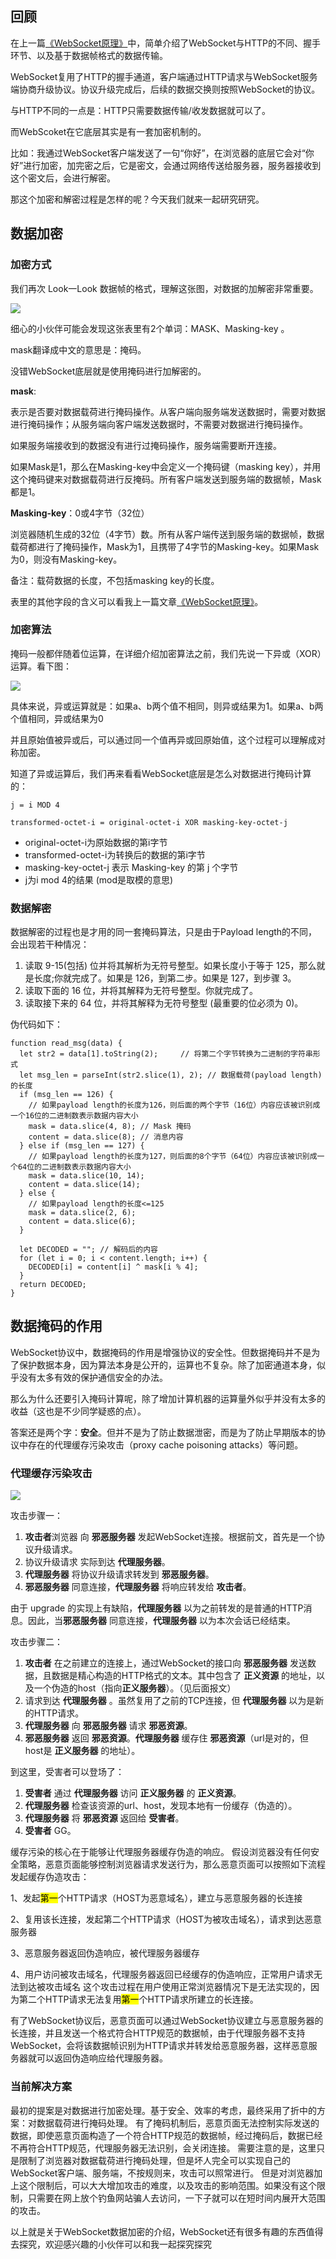 ## 回顾

在上一篇[《WebSocket原理》](https://wiki.uino.com/d/62b944c2b33e6f3a465b6fbf.html)中，简单介绍了WebSocket与HTTP的不同、握手环节、以及基于数据帧格式的数据传输。

WebSocket复用了HTTP的握手通道，客户端通过HTTP请求与WebSocket服务端协商升级协议。协议升级完成后，后续的数据交换则按照WebSocket的协议。

与HTTP不同的一点是：HTTP只需要数据传输/收发数据就可以了。

而WebScoket在它底层其实是有一套加密机制的。

比如：我通过WebSocket客户端发送了一句“你好”，在浏览器的底层它会对“你好”进行加密，加完密之后，它是密文，会通过网络传送给服务器，服务器接收到这个密文后，会进行解密。

那这个加密和解密过程是怎样的呢？今天我们就来一起研究研究。

## 数据加密

### 加密方式

我们再次 Look一Look 数据帧的格式，理解这张图，对数据的加解密非常重要。

![](https://pan.udolphin.com/files/image/2022/8/a7462bd8b6e33f0ec2d0ca8c6176cdab.png)

细心的小伙伴可能会发现这张表里有2个单词：MASK、Masking-key 。

mask翻译成中文的意思是：掩码。

没错WebSocket底层就是使用掩码进行加解密的。

**mask**:

表示是否要对数据载荷进行掩码操作。从客户端向服务端发送数据时，需要对数据进行掩码操作；从服务端向客户端发送数据时，不需要对数据进行掩码操作。

如果服务端接收到的数据没有进行过掩码操作，服务端需要断开连接。

如果Mask是1，那么在Masking-key中会定义一个掩码键（masking key），并用这个掩码键来对数据载荷进行反掩码。所有客户端发送到服务端的数据帧，Mask都是1。

**Masking-key**：0或4字节（32位）

浏览器随机生成的32位（4字节）数。所有从客户端传送到服务端的数据帧，数据载荷都进行了掩码操作，Mask为1，且携带了4字节的Masking-key。如果Mask为0，则没有Masking-key。

备注：载荷数据的长度，不包括masking key的长度。

表里的其他字段的含义可以看我上一篇文章[《WebSocket原理》](https://wiki.uino.com/d/62b944c2b33e6f3a465b6fbf.html)。

### 加密算法

掩码一般都伴随着位运算，在详细介绍加密算法之前，我们先说一下异或（XOR）运算。看下图：

![](https://pan.udolphin.com/files/image/2022/8/4e31fba33c1709125bf5c81282252f57.png)

具体来说，异或运算就是：如果a、b两个值不相同，则异或结果为1。如果a、b两个值相同，异或结果为0

并且原始值被异或后，可以通过同一个值再异或回原始值，这个过程可以理解成对称加密。

知道了异或运算后，我们再来看看WebSocket底层是怎么对数据进行掩码计算的：

```
j = i MOD 4

transformed-octet-i = original-octet-i XOR masking-key-octet-j
```

* original-octet-i为原始数据的第i字节
* transformed-octet-i为转换后的数据的第i字节
* masking-key-octet-j 表示 Masking-key 的第 j 个字节
* j为i mod 4的结果 (mod是取模的意思)

### 数据解密

数据解密的过程也是才用的同一套掩码算法，只是由于Payload length的不同，会出现若干种情况：

1. 读取 9-15(包括) 位并将其解析为无符号整型。如果长度小于等于 125，那么就是长度;你就完成了。如果是 126，到第二步。如果是 127，到步骤 3。
2. 读取下面的 16 位，并将其解释为无符号整型。你就完成了。
3. 读取接下来的 64 位，并将其解释为无符号整型 (最重要的位必须为 0)。

伪代码如下：

```
function read_msg(data) {
  let str2 = data[1].toString(2);     // 将第二个字节转换为二进制的字符串形式
  let msg_len = parseInt(str2.slice(1), 2); // 数据载荷(payload length)的长度
  if (msg_len == 126) {
    // 如果payload length的长度为126，则后面的两个字节（16位）内容应该被识别成一个16位的二进制数表示数据内容大小
    mask = data.slice(4, 8); // Mask 掩码
    content = data.slice(8); // 消息内容
  } else if (msg_len == 127) {
    // 如果payload length的长度为127，则后面的8个字节（64位）内容应该被识别成一个64位的二进制数表示数据内容大小
    mask = data.slice(10, 14);
    content = data.slice(14);
  } else {
    // 如果payload length的长度<=125
    mask = data.slice(2, 6);
    content = data.slice(6);
  }

  let DECODED = ""; // 解码后的内容
  for (let i = 0; i < content.length; i++) {
    DECODED[i] = content[i] ^ mask[i % 4];
  }
  return DECODED;
}
```

## 数据掩码的作用

WebSocket协议中，数据掩码的作用是增强协议的安全性。但数据掩码并不是为了保护数据本身，因为算法本身是公开的，运算也不复杂。除了加密通道本身，似乎没有太多有效的保护通信安全的办法。

那么为什么还要引入掩码计算呢，除了增加计算机器的运算量外似乎并没有太多的收益（这也是不少同学疑惑的点）。

答案还是两个字：**安全**。但并不是为了防止数据泄密，而是为了防止早期版本的协议中存在的代理缓存污染攻击（proxy cache poisoning attacks）等问题。

### 代理缓存污染攻击

![](https://pan.udolphin.com/files/image/2022/8/beeb1013421e9a80f02a2e8aa5164eda.png)

攻击步骤一：

1. **攻击者**浏览器 向 **邪恶服务器** 发起WebSocket连接。根据前文，首先是一个协议升级请求。
2. 协议升级请求 实际到达 **代理服务器**。
3. **代理服务器** 将协议升级请求转发到 **邪恶服务器**。
4. **邪恶服务器** 同意连接，**代理服务器** 将响应转发给 **攻击者**。

由于 upgrade 的实现上有缺陷，**代理服务器** 以为之前转发的是普通的HTTP消息。因此，当**邪恶服务器** 同意连接，**代理服务器** 以为本次会话已经结束。

攻击步骤二：

1. **攻击者** 在之前建立的连接上，通过WebSocket的接口向 **邪恶服务器** 发送数据，且数据是精心构造的HTTP格式的文本。其中包含了 **正义资源** 的地址，以及一个伪造的host（指向**正义服务器**）。（见后面报文）
2. 请求到达 **代理服务器** 。虽然复用了之前的TCP连接，但 **代理服务器** 以为是新的HTTP请求。
3. **代理服务器** 向 **邪恶服务器** 请求 **邪恶资源**。
4. **邪恶服务器** 返回 **邪恶资源**。**代理服务器** 缓存住 **邪恶资源**（url是对的，但host是 **正义服务器** 的地址）。

到这里，受害者可以登场了：

1. **受害者** 通过 **代理服务器** 访问 **正义服务器** 的 **正义资源**。
2. **代理服务器** 检查该资源的url、host，发现本地有一份缓存（伪造的）。
3. **代理服务器** 将 **邪恶资源** 返回给 **受害者**。
4. **受害者** GG。

缓存污染的核心在于能够让代理服务器缓存伪造的响应。 假设浏览器没有任何安全策略，恶意页面能够控制浏览器请求发送行为，那么恶意页面可以按照如下流程发起缓存伪造攻击：

1、发起<mark>第一</mark>个HTTP请求（HOST为恶意域名），建立与恶意服务器的长连接

2、复用该长连接，发起第二个HTTP请求（HOST为被攻击域名），请求到达恶意服务器

3、恶意服务器返回伪造响应，被代理服务器缓存

4、用户访问被攻击域名，代理服务器返回已经缓存的伪造响应，正常用户请求无法到达被攻击域名 这个攻击过程在用户使用正常浏览器情况下是无法实现的，因为第二个HTTP请求无法复用<mark>第一</mark>个HTTP请求所建立的长连接。

有了WebSocket协议后，恶意页面可以通过WebSocket协议建立与恶意服务器的长连接，并且发送一个格式符合HTTP规范的数据帧，由于代理服务器不支持WebSocket，会将该数据帧识别为HTTP请求并转发给恶意服务器，这样恶意服务器就可以返回伪造响应给代理服务器。

### 当前解决方案

最初的提案是对数据进行加密处理。基于安全、效率的考虑，最终采用了折中的方案：对数据载荷进行掩码处理。 有了掩码机制后，恶意页面无法控制实际发送的数据，即使恶意页面构造了一个符合HTTP规范的数据帧，经过掩码后，数据已经不再符合HTTP规范，代理服务器无法识别，会关闭连接。 需要注意的是，这里只是限制了浏览器对数据载荷进行掩码处理，但是坏人完全可以实现自己的WebSocket客户端、服务端，不按规则来，攻击可以照常进行。 但是对浏览器加上这个限制后，可以大大增加攻击的难度，以及攻击的影响范围。如果没有这个限制，只需要在网上放个钓鱼网站骗人去访问，一下子就可以在短时间内展开大范围的攻击。

以上就是关于WebSocket数据加密的介绍，WebSocket还有很多有趣的东西值得去探究，欢迎感兴趣的小伙伴可以和我一起探究探究